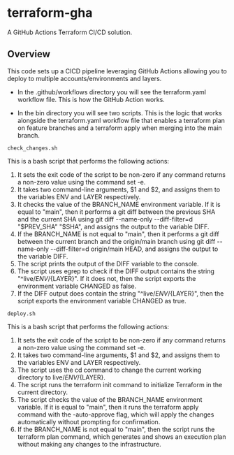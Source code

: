 # terraform-gha

A GitHub Actions Terraform CI/CD solution.

## Overview

This code sets up a CICD pipeline leveraging GitHub Actions allowing you to deploy to multiple accounts/environments and layers.

- In the .github/workflows directory you will see the terraform.yaml workflow file. This is how the GitHub Action works.

- In the bin directory you will see two scripts. This is the logic that works alongside the terraform.yaml workflow file that enables a terraform plan on feature branches and a terraform apply when merging into the main branch. 

`check_changes.sh`

This is a bash script that performs the following actions:
1. It sets the exit code of the script to be non-zero if any command returns a non-zero value using the command set -e.
2. It takes two command-line arguments, $1 and $2, and assigns them to the variables ENV and LAYER respectively.
3. It checks the value of the BRANCH_NAME environment variable. If it is equal to "main", then it performs a git diff between the previous SHA and the current SHA using git diff --name-only --diff-filter=d "$PREV_SHA" "$SHA", and assigns the output to the variable DIFF.
4. If the BRANCH_NAME is not equal to "main", then it performs a git diff between the current branch and the origin/main branch using git diff --name-only --diff-filter=d origin/main HEAD, and assigns the output to the variable DIFF.
5. The script prints the output of the DIFF variable to the console.
6. The script uses egrep to check if the DIFF output contains the string "^live/${ENV}/${LAYER}". If it does not, then the script exports the environment variable CHANGED as false.
7. If the DIFF output does contain the string "^live/${ENV}/${LAYER}", then the script exports the environment variable CHANGED as true.

`deploy.sh`

This is a bash script that performs the following actions:
1. It sets the exit code of the script to be non-zero if any command returns a non-zero value using the command set -e.
2. It takes two command-line arguments, $1 and $2, and assigns them to the variables ENV and LAYER respectively.
3. The script uses the cd command to change the current working directory to live/${ENV}/${LAYER}.
4. The script runs the terraform init command to initialize Terraform in the current directory.
5. The script checks the value of the BRANCH_NAME environment variable. If it is equal to "main", then it runs the terraform apply command with the -auto-approve flag, which will apply the changes automatically without prompting for confirmation.
6. If the BRANCH_NAME is not equal to "main", then the script runs the terraform plan command, which generates and shows an execution plan without making any changes to the infrastructure.
